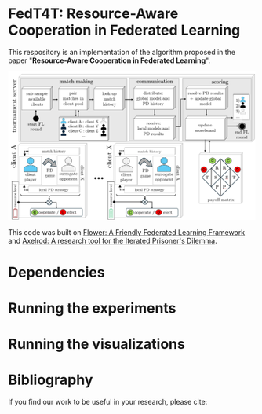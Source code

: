 # FedT4T: Resource-Aware Cooperation in Federated Learning

This respository is an implementation of the algorithm proposed in the paper "**Resource-Aware Cooperation in Federated Learning**".

![racf](/assets/racfl.png)

This code was built on [Flower: A Friendly Federated Learning Framework](https://github.com/adap/flower) and [Axelrod: A research tool for the Iterated Prisoner's Dilemma](https://github.com/Axelrod-Python/Axelrod).


# Dependencies

# Running the experiments

# Running the visualizations

# Bibliography
If you find our work to be useful in your research, please cite:
```
```